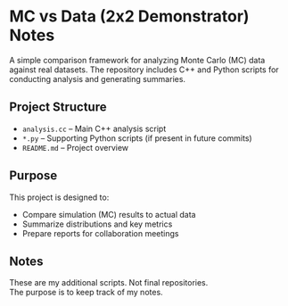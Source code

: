# MC vs Data (2x2 Demonstrator) Notes 

A simple comparison framework for analyzing Monte Carlo (MC) data against real datasets. The repository includes C++ and Python scripts for conducting analysis and generating summaries.

## Project Structure

- `analysis.cc` – Main C++ analysis script
- `*.py` – Supporting Python scripts (if present in future commits)
- `README.md` – Project overview

## Purpose

This project is designed to:

- Compare simulation (MC) results to actual data
- Summarize distributions and key metrics
- Prepare reports for collaboration meetings

## Notes

These are my additional scripts. Not final repositories.  
The purpose is to keep track of my notes.

